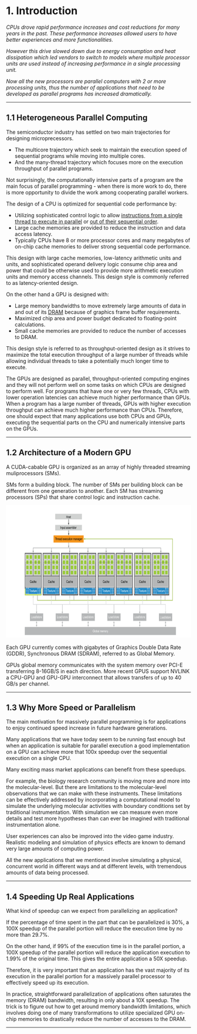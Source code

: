 # 1. Introduction

*CPUs drove rapid performance increases and cost reductions for many years in the past. These performance increases allowed users to have better experiences and more functionalities.*

*However this drive slowed down due to energy consumption and heat dissipation which led vendors to switch to models where multiple processor units are used instead of increasing performance in a single processing unit.*

*Now all the new processors are parallel computers with 2 or more processing units, thus the number of applications that need to be developed as parallel programs has increased dramatically.*

---

## 1.1 Heterogeneous Parallel Computing

The semiconductor industry has settled on two main trajectories for designing microprecessors.

- The multicore trajectory which seek to maintain the execution speed of sequential programs while moving into multiple cores.
- And the many-thread trajectory which focuses more on the execution throughput of parallel programs.

Not surprisingly, the computationally intensive parts of a program are the main focus of parallel programming - when there is more work to do, there is more opportunity to divide the work among cooperating parallel workers.

The design of a CPU is optimized for sequential code performance by:

- Utilizing sophisticated control logic to allow [instructions from a single thread to execute in parallel](https://en.wikipedia.org/wiki/Instruction-level_parallelism) or [out of their sequential order](https://en.wikipedia.org/wiki/Out-of-order_execution).
- Large cache memories are provided to reduce the instruction and data access latency.
- Typically CPUs have 8 or more processor cores and many megabytes of on-chip cache memories to deliver strong sequential code performance.

This design with large cache memories, low-latency arithmetic units and units, and sophisticated operand delivery logic consume chip area and power that could be otherwise used to provide more arithmetic execution units and memory access channels. This design style is commonly referred to as latency-oriented design.

On the other hand a GPU is designed with:

- Large memory bandwidths to move extremely large amounts of data in and out of its [DRAM](https://en.wikipedia.org/wiki/Dynamic_random-access_memory) because of graphics frame buffer requirements.
- Maximized chip area and power budget dedicated to floating-point calculations.
- Small cache memories are provided to reduce the number of accesses to DRAM.

This design style is referred to as throughput-oriented design as it strives to maximize the total execution throughput of a large number of threads while allowing individual threads to take a potentially much longer time to execute.

The GPUs are designed as parallel, throughput-oriented computing engines and they will not perform well on some tasks on which CPUs are designed to perform well. For programs that have one or very few threads, CPUs with lower operation latencies can achieve much higher performance than GPUs. When a program has a large number of threads, GPUs with higher execution throughput can achieve much higher performance than CPUs. Therefore, one should expect that many applications use both CPUs and GPUs, executing the sequential parts on the CPU and numerically intensive parts on the GPUs.

---

## 1.2 Architecture of a Modern GPU

A CUDA-cabable GPU is organized as an array of highly threaded streaming muliprocessors (SMs). 

SMs form a building block. The number of SMs per building block can be different from one generation to another. Each SM has streaming processors (SPs) that share control logic and instruction cache.

<img src="images/architecture_cuda_GPU.png" width=640 height=360>

Each GPU currently comes with gigabytes of Graphics Double Data Rate (GDDR), Synchronous DRAM (SDRAM), referred to as Global Memory.

GPUs global memory communicates with the system memory over PCI-E transferring 8-16GB/S in each direction. More recent GPUS support NVLINK a CPU-GPU and GPU-GPU interconnect that allows transfers of up to 40 GB/s per channel.

---

## 1.3 Why More Speed or Parallelism

The main motivation for massively parallel programming is for applications to enjoy continued speed increase in future hardware generations.

Many applications that we have today seem to be running fast enough but when an application is suitable for parallel execution a good implementation on a GPU can achieve more that 100x speedup over the sequential execution on a single CPU.

Many exciting mass market applications can benefit from these speedups.

For example, the biology research community is moving more and more into the molecular-level. But there are limitations to the molecular-level observations that we can make with these instruments. These limitations can be effectively addressed by incorporating a computational model to simulate the underlying molecular activities with boundary conditions set by traditional instrumentation. With simulation we can measure even more details and test more hypotheses than can ever be imagined with traditional instrumentation alone.

User experiences can also be improved into the video game industry. Realistic modeling and simulation of physics effects are known to demand very large amounts of computing power.

All the new applications that we mentioned involve simulating a physical, concurrent world in different ways and at different levels, with tremendous amounts of data being processed.

---

## 1.4 Speeding Up Real Applications

What kind of speedup can we expect from parallelizing an application?  

If the percentage of time spent in the part that can be parallelized is 30%, a 100X speedup of the parallel portion will reduce the execution time by no more than 29.7%.

On the other hand, if 99% of the execution time is in the parallel portion, a 100X speedup of the parallel portion will reduce the application execution to 1.99% of the original time. This gives the entire application a 50X speedup. 

Therefore, it is very important that an application has the vast majority of its execution in the parallel portion for a massively parallel processor to effectively speed up its execution.

In practice, straightforward parallelization of applications often saturates the memory (DRAM) bandwidth, resulting in only about a 10X speedup. The trick is to figure out how to get around memory bandwidth limitations, which involves doing one of many transformations to utilize specialized GPU on-chip memories to drastically reduce the number of accesses to the DRAM.

---
